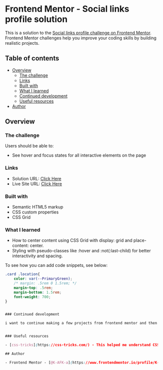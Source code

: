 # Frontend Mentor - Social links profile solution

This is a solution to the [Social links profile challenge on Frontend Mentor](https://www.frontendmentor.io/challenges/social-links-profile-UG32l9m6dQ). Frontend Mentor challenges help you improve your coding skills by building realistic projects. 

## Table of contents

- [Overview](#overview)
  - [The challenge](#the-challenge)
  - [Links](#links)
  - [Built with](#built-with)
  - [What I learned](#what-i-learned)
  - [Continued development](#continued-development)
  - [Useful resources](#useful-resources)
- [Author](#author)


## Overview

### The challenge

Users should be able to:

- See hover and focus states for all interactive elements on the page


### Links

- Solution URL: [Click Here](https://github.com/K-AFK-a/FirstSocialLinkProject)
- Live Site URL: [Click Here](https://k-afk-a.github.io/FirstSocialLinkProject/)


### Built with

- Semantic HTML5 markup
- CSS custom properties
- CSS Grid


### What I learned

- How to center content using CSS Grid with display: grid and place-content: center.
- Styling with pseudo-classes like :hover and :not(:last-child) for better interactivity and spacing.

To see how you can add code snippets, see below:


```css
.card .location{
    color: var(--PrimaryGreen);
    /* margin: .5rem 0 1.5rem; */
    margin-top: .5rem;
    margin-bottom: 1.5rem;
    font-weight: 700;
}


### Continued development

i want to continue making a few projects from frontend mentor and then make a webapp of my own.


### Useful resources

- [css-tricks](https://css-tricks.com/) - This helped me understand CSS properties and when and where to use them effectively.

## Author

- Frontend Mentor - [@K-AFK-a](https://www.frontendmentor.io/profile/K-AFK-a)
